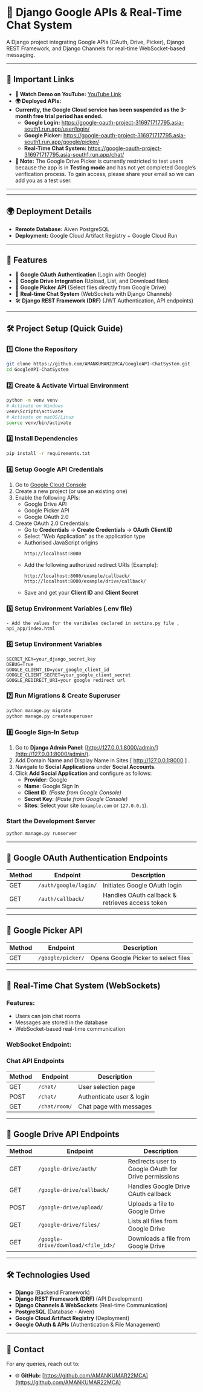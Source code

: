 # 🚀 Django Google APIs & Real-Time Chat System

A Django project integrating Google APIs (OAuth, Drive, Picker), Django REST Framework, and Django Channels for real-time WebSocket-based messaging.

---

## 🔗 Important Links

- **🎥 Watch Demo on YouTube:** [YouTube Link](https://youtu.be/QCFrPA_6Wzs?si=LUrMqalPRrlEAfkv)
- **🌍 Deployed APIs:**
- **Currently, the Google Cloud service has been suspended as the 3-month free trial period has ended.**
  - **Google Login:** https://google-oauth-project-316971717795.asia-south1.run.app/user/login/
  - **Google Picker:** https://google-oauth-project-316971717795.asia-south1.run.app/google/picker/
  - **Real-Time Chat System:** https://google-oauth-project-316971717795.asia-south1.run.app/chat/
- **📌 Note:** The Google Drive Picker is currently restricted to test users because the app is in **Testing mode** and has not yet completed Google’s verification process. To gain access, please share your email so we can add you as a test user.

---

---

## 🌍 Deployment Details

- **Remote Database:** Aiven PostgreSQL
- **Deployment:** Google Cloud Artifact Registry + Google Cloud Run

---

## 📌 Features

- 🔑 **Google OAuth Authentication** (Login with Google)
- 📂 **Google Drive Integration** (Upload, List, and Download files)
- 📑 **Google Picker API** (Select files directly from Google Drive)
- 💬 **Real-time Chat System** (WebSockets with Django Channels)
- 🛠 **Django REST Framework (DRF)** (JWT Authentication, API endpoints)

---

## 🛠 Project Setup (Quick Guide)

### 1️⃣ Clone the Repository
```sh
git clone https://github.com/AMANKUMAR22MCA/GoogleAPI-ChatSystem.git
cd GoogleAPI-ChatSystem
```

### 2️⃣ Create & Activate Virtual Environment
```sh
python -m venv venv
# Activate on Windows
venv\Scripts\activate
# Activate on macOS/Linux
source venv/bin/activate
```

### 3️⃣ Install Dependencies
```sh
pip install -r requirements.txt
```

### 4️⃣ Setup Google API Credentials
1. Go to [Google Cloud Console](https://console.cloud.google.com/)
2. Create a new project (or use an existing one)
3. Enable the following APIs:
   - Google Drive API
   - Google Picker API
   - Google OAuth 2.0
4. Create OAuth 2.0 Credentials:
   - Go to **Credentials** → **Create Credentials** → **OAuth Client ID**
   - Select "Web Application" as the application type
   - Authorised JavaScript origins
     ```
     http://localhost:8000
     ```
   - Add the following authorized redirect URIs  [Example]:
     ```
     http://localhost:8000/example/callback/
     http://localhost:8000/example/drive/callback/
     ```
   - Save and get your **Client ID** and **Client Secret**

### 5️⃣ Setup Environment Variables (.env file)
```
- Add the values for the varibales declared in settins.py file ,  api_app/index.html 
```

### 6️⃣ Setup Environment Variables 
```
SECRET_KEY=your_django_secret_key
DEBUG=True
GOOGLE_CLIENT_ID=your_google_client_id
GOOGLE_CLIENT_SECRET=your_google_client_secret
GOOGLE_REDIRECT_URI=your google redirect url
```

### 7️⃣ Run Migrations & Create Superuser
```sh
python manage.py migrate
python manage.py createsuperuser
```
### 8️⃣ Google Sign-In Setup

1. Go to **Django Admin Panel**: [http://127.0.0.1:8000/admin/](http://127.0.0.1:8000/admin/).
2. Add Domain Name and Display Name in Sites [ http://127.0.0.1:8000 ] .
3. Navigate to **Social Applications** under **Social Accounts**.
4. Click **Add Social Application** and configure as follows:
   - **Provider**: Google
   - **Name**: Google Sign In
   - **Client ID**: *(Paste from Google Console)*
   - **Secret Key**: *(Paste from Google Console)*
   - **Sites**: Select your site (`example.com` or `127.0.0.1`).
###  Start the Development Server
```sh
python manage.py runserver
```


---

## 🔑 Google OAuth Authentication Endpoints

| Method | Endpoint | Description |
|--------|------------------------|----------------------------------|
| GET    | `/auth/google/login/`  | Initiates Google OAuth login    |
| GET    | `/auth/callback/`      | Handles OAuth callback & retrieves access token |

---

## 📑 Google Picker API

| Method | Endpoint | Description |
|--------|----------------|----------------------------------|
| GET    | `/google/picker/` | Opens Google Picker to select files |

---

## 💬 Real-Time Chat System (WebSockets)

### Features:
- Users can join chat rooms
- Messages are stored in the database
- WebSocket-based real-time communication

### WebSocket Endpoint:


### Chat API Endpoints

| Method | Endpoint      | Description               |
|--------|------------- |------------------------- |
| GET    | `/chat/`      | User selection page       |
| POST   | `/chat/`      | Authenticate user & login |
| GET    | `/chat/room/` | Chat page with messages   |

---

## 📂 Google Drive API Endpoints

| Method | Endpoint | Description |
|--------|--------------------------------|--------------------------------------|
| GET    | `/google-drive/auth/`        | Redirects user to Google OAuth for Drive permissions |
| GET    | `/google-drive/callback/`    | Handles Google Drive OAuth callback |
| POST   | `/google-drive/upload/`      | Uploads a file to Google Drive |
| GET    | `/google-drive/files/`       | Lists all files from Google Drive |
| GET    | `/google-drive/download/<file_id>/` | Downloads a file from Google Drive |

---
## 🛠 Technologies Used

- **Django** (Backend Framework)
- **Django REST Framework (DRF)** (API Development)
- **Django Channels & WebSockets** (Real-time Communication)
- **PostgreSQL** (Database - Aiven)
- **Google Cloud Artifact Registry** (Deployment)
- **Google OAuth & APIs** (Authentication & File Management)

---

## 📧 Contact

For any queries, reach out to:
- 🌐 **GitHub:** [https://github.com/AMANKUMAR22MCA](https://github.com/AMANKUMAR22MCA)

